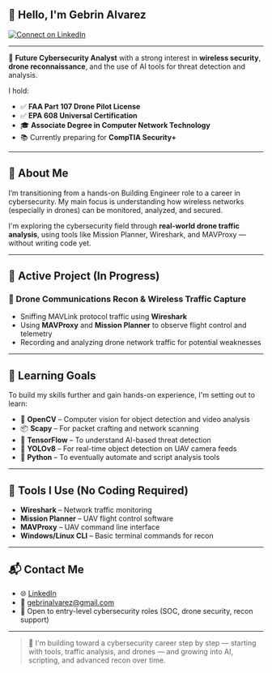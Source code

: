 ## 👋 Hello, I'm Gebrin Alvarez

[![Connect on LinkedIn](https://img.shields.io/badge/LinkedIn-0077B5?style=for-the-badge&logo=linkedin&logoColor=white)](https://www.linkedin.com/in/gebrin-alvarez/)

---

🎯 **Future Cybersecurity Analyst** with a strong interest in **wireless security**, **drone reconnaissance**, and the use of AI tools for threat detection and analysis.

I hold:

- ✅ **FAA Part 107 Drone Pilot License**
- ✅ **EPA 608 Universal Certification**
- 🎓 **Associate Degree in Computer Network Technology**
- 📚 Currently preparing for **CompTIA Security+**

---

## 🧠 About Me

I’m transitioning from a hands-on Building Engineer role to a career in cybersecurity. My main focus is understanding how wireless networks (especially in drones) can be monitored, analyzed, and secured.

I'm exploring the cybersecurity field through **real-world drone traffic analysis**, using tools like Mission Planner, Wireshark, and MAVProxy — without writing code yet.

---

## 🚀 Active Project (In Progress)

### 📡 Drone Communications Recon & Wireless Traffic Capture

- Sniffing MAVLink protocol traffic using **Wireshark**
- Using **MAVProxy** and **Mission Planner** to observe flight control and telemetry
- Recording and analyzing drone network traffic for potential weaknesses

---

## 🎯 Learning Goals

To build my skills further and gain hands-on experience, I'm setting out to learn:

- 🧠 **OpenCV** – Computer vision for object detection and video analysis
- 📦 **Scapy** – For packet crafting and network scanning
- 🤖 **TensorFlow** – To understand AI-based threat detection
- 🎯 **YOLOv8** – For real-time object detection on UAV camera feeds
- 🐍 **Python** – To eventually automate and script analysis tools

---

## 🧰 Tools I Use (No Coding Required)

- **Wireshark** – Network traffic monitoring
- **Mission Planner** – UAV flight control software
- **MAVProxy** – UAV command line interface
- **Windows/Linux CLI** – Basic terminal commands for recon

---

## 📬 Contact Me

- 🌐 [LinkedIn](https://www.linkedin.com/in/gebrin-alvarez/)
- 📧 gebrinalvarez@gmail.com  
- 💼 Open to entry-level cybersecurity roles (SOC, drone security, recon support)

---

> 🔎 I'm building toward a cybersecurity career step by step — starting with tools, traffic analysis, and drones — and growing into AI, scripting, and advanced recon over time.
